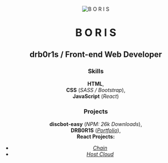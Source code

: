 <p align="center">
  <img src="https://i.imgur.com/UFREZ1Y.png" alt="B O R I S"></img>
</p>

<h1 align="center">B O R I S</h1>
<h2 align="center">drb0r1s / Front-end Web Developer</h2>

<h3 align="center">Skills</h3>

<p align="center">
  <b>HTML</b>,<br>
  <b>CSS</b> (<i>SASS / Bootstrap</i>),<br>
  <b>JavaScript</b> (<i>React</i>)
</p>

<h3 align="center">Projects</h3>

<p align="center">
  <b>discbot-easy</b> (<i>NPM: 26k Downloads</i>),<br>
  <b>DRB0R1S</b> (<i><a href="https://boris.ml">Portfolio</a></i>),<br>
  <b>React Projects:</b><br>
  
  <ul align="center">
    <li>
      <i><a href="https://drb0r1s-chain-react.netlify.app">Chain</a></i>
    </li>
    <li>
      <i><a href="https://drb0r1s-host-cloud-react.netlify.app">Host Cloud</a></i>
    </li>
  </ul>
</p>
